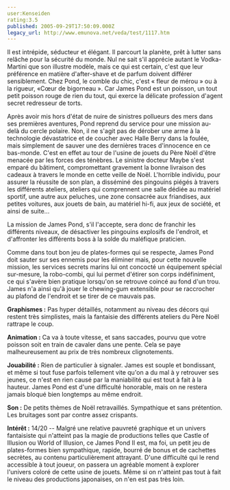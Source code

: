 ```yaml
---
user:Kenseiden
rating:3.5
published: 2005-09-29T17:50:09.000Z
legacy_url: http://www.emunova.net/veda/test/1117.htm
---
```

Il est intrépide, séducteur et élégant. Il parcourt la planète, prêt à lutter sans relâche pour la sécurité du monde. Nul ne sait s'il apprécie autant le Vodka-Martini que son illustre modèle, mais ce qui est certain, c'est que leur préférence en matière d'after-shave et de parfum doivent différer sensiblement. Chez Pond, le comble du chic, c'est « fleur de mérou » ou à la rigueur, «Cœur de bigorneau ». Car James Pond est un poisson, un tout petit poisson rouge de rien du tout, qui exerce la délicate profession d'agent secret redresseur de torts.   

  

Après avoir mis hors d'état de nuire de sinistres pollueurs des mers dans ses premières aventures, Pond reprend du service pour une mission au-delà du cercle polaire. Non, il ne s'agit pas de dérober une arme à la technologie dévastatrice et de coucher avec Halle Berry dans la foulée, mais simplement de sauver une des dernières traces d'innocence en ce bas-monde. C'est en effet au tour de l'usine de jouets du Père Noël d'être menacée par les forces des ténèbres. Le sinistre docteur Maybe s'est emparé du bâtiment, compromettant gravement la bonne livraison des cadeaux à travers le monde en cette veille de Noël. L'horrible individu, pour assurer la réussite de son plan, a disséminé des pingouins piégés à travers les différents ateliers, ateliers qui comprennent une salle dédiée au matériel sportif, une autre aux peluches, une zone consacrée aux friandises, aux petites voitures, aux jouets de bain, au matériel hi-fi, aux jeux de société, et ainsi de suite...  

  

La mission de James Pond, s'il l'accepte, sera donc de franchir les différents niveaux, de désactiver les pingouins explosifs de l'endroit, et d'affronter les différents boss à la solde du maléfique praticien.   

  

Comme dans tout bon jeu de plates-formes qui se respecte, James Pond doit sauter sur ses ennemis pour les éliminer mais, pour cette nouvelle mission, les services secrets marins lui ont concocté un équipement spécial sur-mesure, la robo-combi, qui lui permet d'étirer son corps indéfiniment, ce qui s'avère bien pratique lorsqu'on se retrouve coincé au fond d'un trou. James n'a ainsi qu'à jouer le chewing-gum extensible pour se raccrocher au plafond de l'endroit et se tirer de ce mauvais pas.   

  

  

  

**Graphismes :** Pas hyper détaillés, notamment au niveau des décors qui restent très simplistes, mais la fantaisie des différents ateliers du Père Noël rattrape le coup.  

  

**Animation :** Ca va à toute vitesse, et sans saccades, pourvu que votre poisson soit en train de cavaler dans une pente. Cela se paye malheureusement au prix de très nombreux clignotements.   

  

**Jouabilité :** Rien de particulier à signaler. James est souple et bondissant, et même si tout fuse parfois tellement vite qu'on a du mal à y retrouver ses jeunes, ce n'est en rien causé par la maniabilité qui est tout à fait à la hauteur. James Pond est d'une difficulté honorable, mais on ne restera jamais bloqué bien longtemps au même endroit.  

  

**Son :** De petits thèmes de Noël retravaillés. Sympathique et sans prétention. Les bruitages sont par contre assez crispants.   

  

**Intérêt :** 14/20 -- Malgré une relative pauvreté graphique et un univers fantaisiste qui n'atteint pas la magie de productions telles que Castle of Illusion ou World of Illusion, ce James Pond II est, ma foi, un petit jeu de plates-formes bien sympathique, rapide, bourré de bonus et de cachettes secrètes, au contenu particulièrement attrayant. D'une difficulté qui le rend accessible à tout joueur, on passera un agréable moment à explorer l'univers coloré de cette usine de jouets. Même si on n'atteint pas tout à fait le niveau des productions japonaises, on n'en est pas très loin.